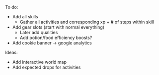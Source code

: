 To do:
- Add all skills
    - Gather all activities and corresponding xp + # of steps within skill
- Add gear slots (start with normal everything)
    - Later add qualities
    - Add potion/food efficiency boosts?
- Add cookie banner -> google analytics


Ideas:
- Add interactive world map
- Add expected drops for activities
